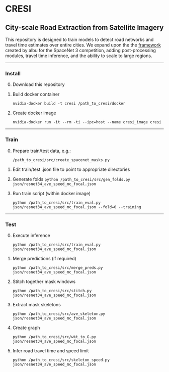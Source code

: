 # CRESI #

## City-scale Road Extraction from Satellite Imagery ##

This repository is designed to train models to detect road networks and travel time estimates over entire cities.  We expand upon the the [framework](https://github.com/SpaceNetChallenge/RoadDetector/tree/master/albu-solution) created by albu for the SpaceNet 3 competition, adding post-processing modules, travel time inference, and the ability to scale to large regions.  

____
### Install ###

0. Download this repository
1. Build docker container

	`nvidia-docker build -t cresi /path_to_cresi/docker`
	
2. Create docker image 

	`nvidia-docker run -it --rm -ti --ipc=host --name cresi_image cresi`

____
### Train ###
0. Prepare train/test data, e.g.:

	`/path_to_cresi/src/create_spacenet_masks.py`
	
1. Edit train/test .json file to point to appropriate directories
2. Generate folds
	`python /path_to_cresi/src/gen_folds.py json/resnet34_ave_speed_mc_focal.json`

3. Run train script (within docker image)

	`python /path_to_cresi/src/train_eval.py json/resnet34_ave_speed_mc_focal.json --fold=0 --training`
	

____
### Test ###

0. Execute inference

	`python /path_to_cresi/src/train_eval.py json/resnet34_ave_speed_mc_focal.json`

1. Merge predictions (if required)

	`python /path_to_cresi/src/merge_preds.py json/resnet34_ave_speed_mc_focal.json`
	
2. Stitch together mask windows

	`python /path_to_cresi/src/stitch.py json/resnet34_ave_speed_mc_focal.json`

3. Extract mask skeletons

	`python /path_to_cresi/src/ave_skeleton.py json/resnet34_ave_speed_mc_focal.json`
	
4. Create graph

	`python /path_to_cresi/src/wkt_to_G.py json/resnet34_ave_speed_mc_focal.json`

5. Infer road travel time and speed limit

	`python /path_to_cresi/src/skeleton_speed.py json/resnet34_ave_speed_mc_focal.json`
